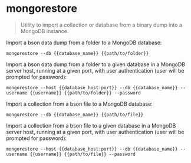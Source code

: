 mongorestore
============

> Utility to import a collection or database from a binary dump into a MongoDB instance.

Import a bson data dump from a folder to a MongoDB database:

    mongorestore --db {{database_name}} {{path/to/folder}}

Import a bson data dump from a folder to a given database in a MongoDB server host, running at a given port, with user authentication (user will be prompted for password):

    mongorestore --host {{database_host:port}} --db {{database_name}} --username {{username}} {{path/to/folder}} --password

Import a collection from a bson file to a MongoDB database:

    mongorestore --db {{database_name}} {{path/to/file}}

Import a collection from a bson file to a given database in a MongoDB server host, running at a given port, with user authentication (user will be prompted for password):

    mongorestore --host {{database_host:port}} --db {{database_name}} --username {{username}} {{path/to/file}} --password
